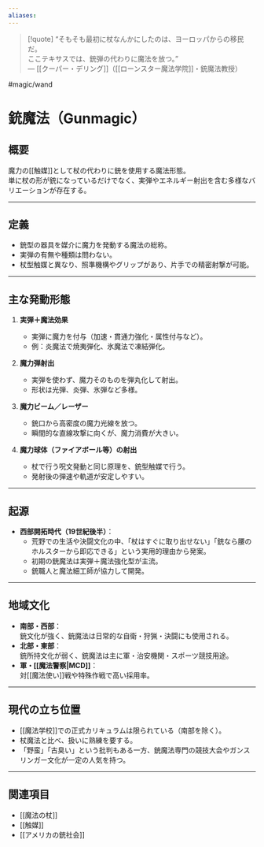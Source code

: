 ```yaml
---
aliases:
---
```

> [!quote]
“そもそも最初に杖なんかにしたのは、ヨーロッパからの移民だ。  
> ここテキサスでは、銃弾の代わりに魔法を放つ。”  
> — [[クーパー・デリング]]（[[ローンスター魔法学院]]・銃魔法教授）

#magic/wand 
# 銃魔法（Gunmagic）

## 概要
魔力の[[触媒]]として杖の代わりに銃を使用する魔法形態。  
単に杖の形が銃になっているだけでなく、実弾やエネルギー射出を含む多様なバリエーションが存在する。

---

## 定義
- 銃型の器具を媒介に魔力を発動する魔法の総称。
- 実弾の有無や種類は問わない。
- 杖型触媒と異なり、照準機構やグリップがあり、片手での精密射撃が可能。

---

## 主な発動形態
1. **実弾＋魔法効果**
   - 実弾に魔力を付与（加速・貫通力強化・属性付与など）。
   - 例：炎魔法で焼夷弾化、氷魔法で凍結弾化。

2. **魔力弾射出**
   - 実弾を使わず、魔力そのものを弾丸化して射出。
   - 形状は光弾、炎弾、氷弾など多様。

3. **魔力ビーム／レーザー**
   - 銃口から高密度の魔力光線を放つ。
   - 瞬間的な直線攻撃に向くが、魔力消費が大きい。

4. **魔力球体（ファイアボール等）の射出**
   - 杖で行う呪文発動と同じ原理を、銃型触媒で行う。
   - 発射後の弾速や軌道が安定しやすい。

---

## 起源
- **西部開拓時代（19世紀後半）**：
  - 荒野での生活や決闘文化の中、「杖はすぐに取り出せない」「銃なら腰のホルスターから即応できる」という実用的理由から発案。
  - 初期の銃魔法は実弾＋魔法強化型が主流。
  - 銃職人と魔法細工師が協力して開発。

---

## 地域文化
- **南部・西部**：  
  銃文化が強く、銃魔法は日常的な自衛・狩猟・決闘にも使用される。
- **北部・東部**：  
  銃所持文化が弱く、銃魔法は主に軍・治安機関・スポーツ競技用途。
- **軍・[[魔法警察|MCD]]**：  
  対[[魔法使い]]戦や特殊作戦で高い採用率。

---

## 現代の立ち位置
- [[魔法学校]]での正式カリキュラムは限られている（南部を除く）。
- 杖魔法と比べ、扱いに熟練を要する。
- 「野蛮」「古臭い」という批判もある一方、銃魔法専門の競技大会やガンスリンガー文化が一定の人気を持つ。

---

## 関連項目
- [[魔法の杖]]
- [[触媒]]
- [[アメリカの銃社会]]